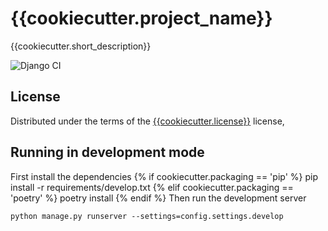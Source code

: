 # {{cookiecutter.project_name}}
{{cookiecutter.short_description}}

![Django CI](https://github.com/{{cookiecutter.github_username}}/{{cookiecutter.directory_name}}/actions/workflows/django-test.yml/badge.svg)

License
-------

Distributed under the terms of the [{{cookiecutter.license}}](LICENSE) license,

Running in development mode
------
First install the dependencies
{% if cookiecutter.packaging == 'pip' %}
    pip install -r requirements/develop.txt
{% elif cookiecutter.packaging == 'poetry' %}
    poetry install
{% endif %}
Then run the development server

    python manage.py runserver --settings=config.settings.develop
